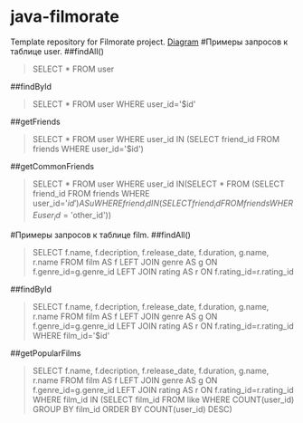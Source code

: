 # java-filmorate
Template repository for Filmorate project.
[Diagram](src/main/resources/Filmorate.jpg)
#Примеры запросов к таблице user.
##findAll()
>SELECT *
>FROM user

##findById
>SELECT *
>FROM user
>WHERE user_id='$id'

##getFriends
>SELECT *
>FROM user
>WHERE user_id IN (SELECT friend_id
>                FROM friends
>                WHERE user_id='$id') 

##getCommonFriends
>SELECT *
>FROM user
>WHERE user_id IN(SELECT *
>               FROM (SELECT friend_id
>                       FROM friends
>                       WHERE user_id='$id') AS u
>               WHERE friend_id IN (SELECT friend_id
>                                   FROM friends
>                                   WHERE user_id='$other_id'))

#Примеры запросов к таблице film.
##findAll()
>SELECT f.name,
>       f.decription,
>       f.release_date,
>       f.duration,
>       g.name,
>       r.name
>FROM film AS f
>LEFT JOIN genre AS g ON f.genre_id=g.genre_id
>LEFT JOIN rating AS r ON f.rating_id=r.rating_id

##findById
>SELECT f.name,
>       f.decription,
>       f.release_date,
>       f.duration,
>       g.name,
>       r.name
>FROM film AS f
>LEFT JOIN genre AS g ON f.genre_id=g.genre_id
>LEFT JOIN rating AS r ON f.rating_id=r.rating_id
>WHERE film_id='$id'

##getPopularFilms
>SELECT f.name,
>       f.decription,
>       f.release_date,
>       f.duration,
>       g.name,
>       r.name
>FROM film AS f
>LEFT JOIN genre AS g ON f.genre_id=g.genre_id
>LEFT JOIN rating AS r ON f.rating_id=r.rating_id
>WHERE film_id IN (SELECT film_id
>                   FROM like
>                   WHERE COUNT(user_id)
>                   GROUP BY film_id
>                   ORDER BY COUNT(user_id) DESC)
